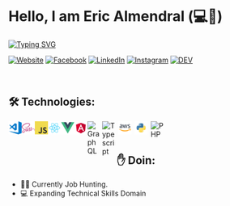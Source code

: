 # Hello, I am Eric Almendral (:computer::beers:)


[![Typing SVG](https://readme-typing-svg.herokuapp.com/?font=roboto&color=e6a82c&width=500&size=18&&lines=Software+Engineer;Cloud+Computing+Practitioner;Cyber+Security+Practitioner)](https://git.io/typing-svg)

[![Website](https://img.shields.io/badge/-Website-gold?style=flat-square&logo=google&logoColor=black)](https://eralmendral.tk)
[![Facebook](https://img.shields.io/badge/-Facebook-blue?style=flat-square&logo=facebook&logoColor=white)](https://facebook.com/eralmendral) [![LinkedIn](https://img.shields.io/badge/-Linkedin-grey?style=flat-square&logo=linkedin&logoColor=white)](https://www.linkedin.com/in/eric-almendral-6a13371aa/)
[![Instagram](https://img.shields.io/badge/-Instagram-purple?style=flat-square&logo=instagram&logoColor=pink)](https://instagram.com/eralmendral/) [![DEV](https://img.shields.io/badge/-Dev-black?style=flat-square&logo=dev.to&logoColor=white)](https://dev.to/eralmendral) 

<br />

## 🛠️ Technologies:

<img align="left" alt="Visual Studio Code" width="26px" src="https://raw.githubusercontent.com/github/explore/80688e429a7d4ef2fca1e82350fe8e3517d3494d/topics/visual-studio-code/visual-studio-code.png" />
<img align="left" alt="Sass" width="26px" src="https://raw.githubusercontent.com/github/explore/80688e429a7d4ef2fca1e82350fe8e3517d3494d/topics/sass/sass.png" />
<img align="left" alt="JavaScript" width="26px" src="https://raw.githubusercontent.com/github/explore/80688e429a7d4ef2fca1e82350fe8e3517d3494d/topics/javascript/javascript.png" />
<img align="left" alt="React" width="26px" src="https://raw.githubusercontent.com/github/explore/80688e429a7d4ef2fca1e82350fe8e3517d3494d/topics/react/react.png" />
<img align="left" alt="Vue" width="26px" src="https://raw.githubusercontent.com/github/explore/80688e429a7d4ef2fca1e82350fe8e3517d3494d/topics/vue/vue.png" />
<img align="left" alt="Angular" width="26px" src="https://raw.githubusercontent.com/github/explore/80688e429a7d4ef2fca1e82350fe8e3517d3494d/topics/angular/angular.png" />
<img align="left" alt="GraphQL" width="26px" src="https://upload.wikimedia.org/wikipedia/commons/thumb/1/17/GraphQL_Logo.svg/1200px-GraphQL_Logo.svg.png" />
<img align="left" alt="Typescript" width="26px" style="margin: 0px 3px"  src="https://upload.wikimedia.org/wikipedia/commons/4/4c/Typescript_logo_2020.svg" />
<img align="left" alt="AWS" width="26px"  style="margin: 0px 3px" src="https://raw.githubusercontent.com/github/explore/fbceb94436312b6dacde68d122a5b9c7d11f9524/topics/aws/aws.png" />
<img align="left" alt="Python" width="26px" style="margin: 0px 3px" src="https://raw.githubusercontent.com/github/explore/80688e429a7d4ef2fca1e82350fe8e3517d3494d/topics/python/python.png" />
<img align="left" alt="PHP" width="26px" style="margin: 0px 3px" src="https://raw.githubusercontent.com/jmnote/z-icons/master/svg/php.svg" />

<br />
<br />

## ✋ Doin:
-  👨‍💻 Currently Job Hunting.
-  💻 Expanding Technical Skills Domain

<br />

<!--
## 🎧 Spotify Playing

[<img src="https://novatorem-kappa-lake.vercel.app/api/spotify-playing" alt="Spotify Playing" width="450" />](https://open.spotify.com/user/swyqyimdc12jajde4vpwd2x1b)

<!--
### 📺 Latest YouTube Videos

<!-- YOUTUBE:START -->
<!-- YOUTUBE:END -->
<!--
➡️ [more videos...](https://youtube.com/eralmendral)

### 📕 Latest Blog Posts

<!-- BLOG-POST-LIST:START -->
<!-- BLOG-POST-LIST:END -->

<!--
<details>
  <summary> GitHub Stats</summary>
  <img align="left" alt="eralmendral GitHub Stats" src="https://github-readme-stats.eralmendral.vercel.app/api?username=eralmendral&show_icons=true&hide_border=true" />
</details>
 -->
